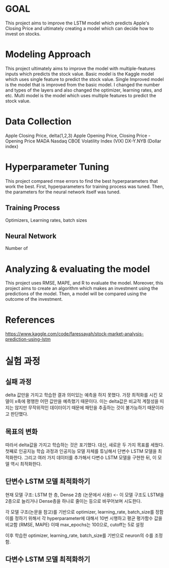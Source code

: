 # GOAL

This project aims to improve the LSTM model which predicts Apple's Closing Price and ultimately creating a model which can decide how to invest on stocks. 

# Modeling Approach
This project ultimately aims to improve the model with multiple-features inputs which predicts the stock value. 
Basic model is the Kaggle model which uses single feature to predict the stock value. 
Single Improved model is the model that is improved from the basic model. I changed the number and types of the layers and also changed the optimizer, learning rates, and etc.
Multi model is the model which uses multiple features to predict the stock value. 

# Data Collection
Apple Closing Price, delta(1,2,3)
Apple Opening Price, Closing Price - Opening Price
MADA
Nasdaq
CBOE Volatility Index (VIX)
DX-Y.NYB (Dollar index)

# Hyperparameter Tuning
This project compared rmse errors to find the best hyperparameters that work the best. First, hyperparameters for training process was tuned. Then, the parameters for the neural network itself was tuned. 

## Training Process
Optimizers, Learning rates, batch sizes

## Neural Network
Number of 

# Analyzing & evaluating the model
This project uses RMSE, MAPE, and R to evaluate the model. 
Moreover, this project aims to create an algorithm which makes an investment using the predictions of the model. Then, a model will be compared using the outcome of the investment. 

# References
https://www.kaggle.com/code/faressayah/stock-market-analysis-prediction-using-lstm



# 실험 과정

## 실패 과정
delta 값만을 가지고 학습한 결과 의미있는 예측을 하지 못했다. 가장 최적화를 시킨 모델이 x축에 평행한 어떤 값만을 예측했기 때문이다. 이는 delta값은 비교적 계절성을 띠지는 않지만 무작위적인 데이터이기 때문에 패턴을 추출하는 것이 불가능하기 때문이라고 판단했다.

## 목표의 변화
따라서 delta값을 가지고 학습하는 것은 포기했다. 대신, 새로운 두 가지 목표를 세웠다. 첫째로 인공지능 학습 과정과 인공지능 모델 자체를 튜닝해서 단변수 LSTM 모델을 최적화한다. 그리고 여러 가지 데이터를 추가해서 다변수 LSTM 모델을 구현한 뒤, 이 모델 역시 최적화한다.

## 단변수 LSTM 모델 최적화하기
현재 모델 구조: LSTM 한 층, Dense 2층 (논문에서 사용) <- 이 모델 구조도 LSTM을 2층으로 늘리거나 Dense층을 하나로 줄이는 등으로 바꾸어보며 시도한다. 

각 모델 구조(논문을 참고)를 기반으로 optimizer, learning_rate, batch_size를 정함
이를 정하기 위해서 각 hyperparameter에 대해서 10번 시행하고 평균 평가함수 값을 비교함 (RMSE, MAPE)
이때 max_epochs는 100으로, cutoff는 5로 설정

이후 학습한 optimizer, learning_rate, batch_size를 기반으로 neuron의 수를 조정함. 

## 다변수 LSTM 모델 최적화하기





